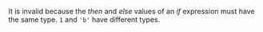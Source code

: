 It is invalid because the *then* and *else* values of an *if* expression must
have the same type.  `1` and `'b'` have different types.

